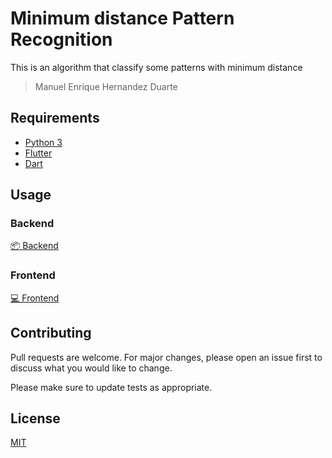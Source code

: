 # Minimum distance Pattern Recognition

This is an algorithm that classify some patterns with minimum distance

>  Manuel Enrique Hernandez Duarte 

## Requirements

- [Python 3](https://www.python.org/downloads/)
- [Flutter](https://docs.flutter.dev/get-started/install)
- [Dart](https://dart.dev/)

## Usage

### Backend

[📦 Backend](./backend/)

### Frontend
[💻 Frontend](./frontend)

## Contributing
Pull requests are welcome. For major changes, please open an issue first to discuss what you would like to change.

Please make sure to update tests as appropriate.

## License
[MIT](https://choosealicense.com/licenses/mit/)